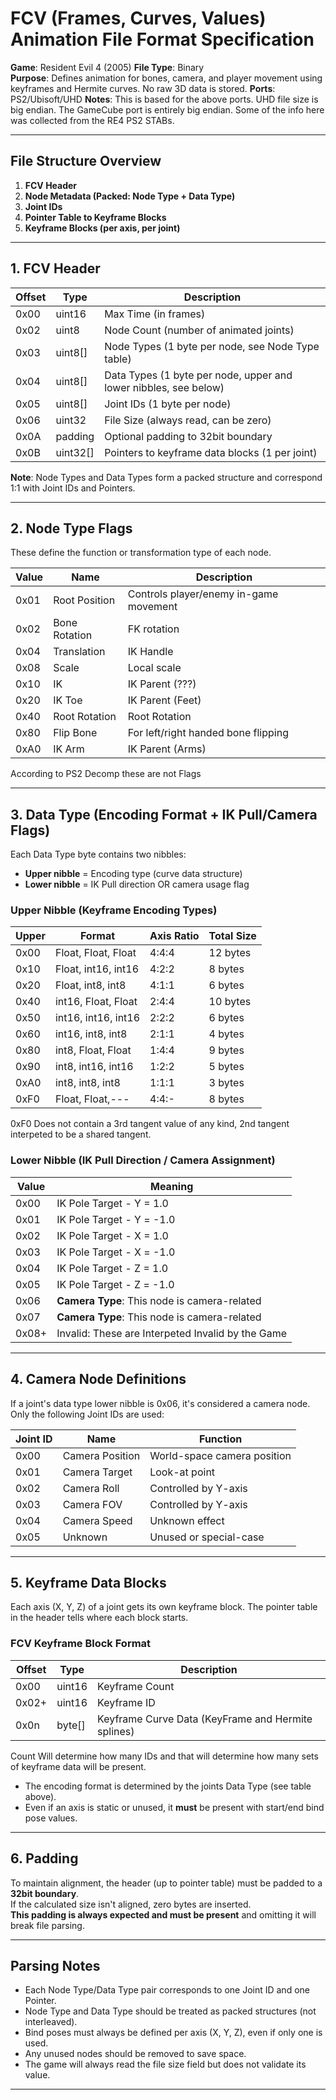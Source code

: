 
# FCV (Frames, Curves, Values) Animation File Format Specification  
**Game**: Resident Evil 4 (2005) 
**File Type**: Binary  
**Purpose**: Defines animation for bones, camera, and player movement using keyframes and Hermite curves. No raw 3D data is stored.
**Ports**: PS2/Ubisoft/UHD
**Notes**: This is based for the above ports. UHD file size is big endian. The GameCube port is entirely big endian. Some of the info here was collected from the RE4 PS2 STABs.

---

## File Structure Overview

1. **FCV Header**
2. **Node Metadata (Packed: Node Type + Data Type)**
3. **Joint IDs**
4. **Pointer Table to Keyframe Blocks**
5. **Keyframe Blocks (per axis, per joint)**

---

## 1. FCV Header

| Offset | Type     | Description |
|--------|----------|-------------|
| 0x00   | uint16   | Max Time (in frames) |
| 0x02   | uint8    | Node Count (number of animated joints) |
| 0x03   | uint8[]  | Node Types (1 byte per node, see Node Type table) |
| 0x04   | uint8[]  | Data Types (1 byte per node, upper and lower nibbles, see below) |
| 0x05   | uint8[]  | Joint IDs (1 byte per node) |
| 0x06   | uint32   | File Size (always read, can be zero) |
| 0x0A   | padding  | Optional padding to 32bit boundary |
| 0x0B   | uint32[] | Pointers to keyframe data blocks (1 per joint) |

**Note**: Node Types and Data Types form a packed structure and correspond 1:1 with Joint IDs and Pointers.

---

## 2. Node Type Flags

These define the function or transformation type of each node.

| Value   | Name             | Description |
|---------|------------------|-------------|
| 0x01    | Root Position         | Controls player/enemy in-game movement |
| 0x02    | Bone Rotation         | FK rotation |
| 0x04    | Translation           | IK Handle |
| 0x08    | Scale                 | Local scale |
| 0x10    | IK                    | IK Parent (???) |
| 0x20    | IK Toe                | IK Parent (Feet) |
| 0x40    | Root  Rotation        | Root Rotation |
| 0x80    | Flip Bone             | For left/right handed bone flipping |
| 0xA0    | IK Arm                | IK Parent (Arms)  |

According to PS2 Decomp these are not Flags

---

## 3. Data Type (Encoding Format + IK Pull/Camera Flags)

Each Data Type byte contains two nibbles:  
- **Upper nibble** = Encoding type (curve data structure)  
- **Lower nibble** = IK Pull direction OR camera usage flag

### **Upper Nibble (Keyframe Encoding Types)**

| Upper | Format                       | Axis Ratio     | Total Size |
|--------|------------------------------|----------------|-------------|
| 0x00   | Float, Float, Float          | 4:4:4          | 12 bytes |
| 0x10   | Float, int16, int16          | 4:2:2          | 8 bytes |
| 0x20   | Float, int8, int8            | 4:1:1          | 6 bytes |
| 0x40   | int16, Float, Float          | 2:4:4          | 10 bytes |
| 0x50   | int16, int16, int16          | 2:2:2          | 6 bytes |
| 0x60   | int16, int8, int8            | 2:1:1          | 4 bytes |
| 0x80   | int8, Float, Float           | 1:4:4          | 9 bytes |
| 0x90   | int8, int16, int16           | 1:2:2          | 5 bytes |
| 0xA0   | int8, int8, int8             | 1:1:1          | 3 bytes |
| 0xF0   | Float, Float,---             | 4:4:-          | 8 bytes |

0xF0 Does not contain a 3rd tangent value of any kind, 2nd tangent interpeted to be a shared tangent.

### **Lower Nibble (IK Pull Direction / Camera Assignment)**

| Value | Meaning |
|-------|---------|
| 0x00  | IK Pole Target - Y = 1.0  |
| 0x01  | IK Pole Target - Y = -1.0 |
| 0x02  | IK Pole Target - X = 1.0  |
| 0x03  | IK Pole Target - X = -1.0  |
| 0x04  | IK Pole Target - Z = 1.0  |
| 0x05  | IK Pole Target - Z = -1.0  |
| 0x06  | **Camera Type**: This node is camera-related |
| 0x07  | **Camera Type**: This node is camera-related |
| 0x08+ | Invalid: These are Interpeted Invalid by the Game |


---

## 4. Camera Node Definitions

If a joint's data type lower nibble is 0x06, it's considered a camera node. Only the following Joint IDs are used:

| Joint ID | Name             | Function |
|----------|------------------|----------|
| 0x00     | Camera Position  | World-space camera position |
| 0x01     | Camera Target    | Look-at point |
| 0x02     | Camera Roll      | Controlled by Y-axis |
| 0x03     | Camera FOV       | Controlled by Y-axis |
| 0x04     | Camera Speed     | Unknown effect |
| 0x05     | Unknown          | Unused or special-case |

---

## 5. Keyframe Data Blocks

Each axis (X, Y, Z) of a joint gets its own keyframe block. The pointer table in the header tells where each block starts.

### **FCV Keyframe Block Format**

| Offset | Type     | Description |
|--------|----------|-------------|
| 0x00   | uint16   | Keyframe Count |
| 0x02+   | uint16   | Keyframe ID |
| 0x0n   | byte[]   | Keyframe Curve Data (KeyFrame and Hermite splines) |

Count Will determine how many IDs and that will determine how many sets of keyframe data will be present.

- The encoding format is determined by the joints Data Type (see table above).
- Even if an axis is static or unused, it **must** be present with start/end bind pose values.

---

## 6. Padding

To maintain alignment, the header (up to pointer table) must be padded to a **32bit boundary**.  
If the calculated size isn't aligned, zero bytes are inserted.  
**This padding is always expected and must be present** and omitting it will break file parsing.

---

## Parsing Notes

- Each Node Type/Data Type pair corresponds to one Joint ID and one Pointer.
- Node Type and Data Type should be treated as packed structures (not interleaved).
- Bind poses must always be defined per axis (X, Y, Z), even if only one is used.
- Any unused nodes should be removed to save space.
- The game will always read the file size field but does not validate its value.

---
